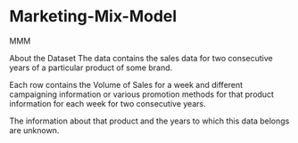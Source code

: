 # Marketing-Mix-Model
MMM


About the Dataset
The data contains the sales data for two consecutive years of a particular product of some brand.

Each row contains the Volume of Sales for a week and different campaigning information or various promotion methods for that product information for each week for two consecutive years.

The information about that product and the years to which this data belongs are unknown.
